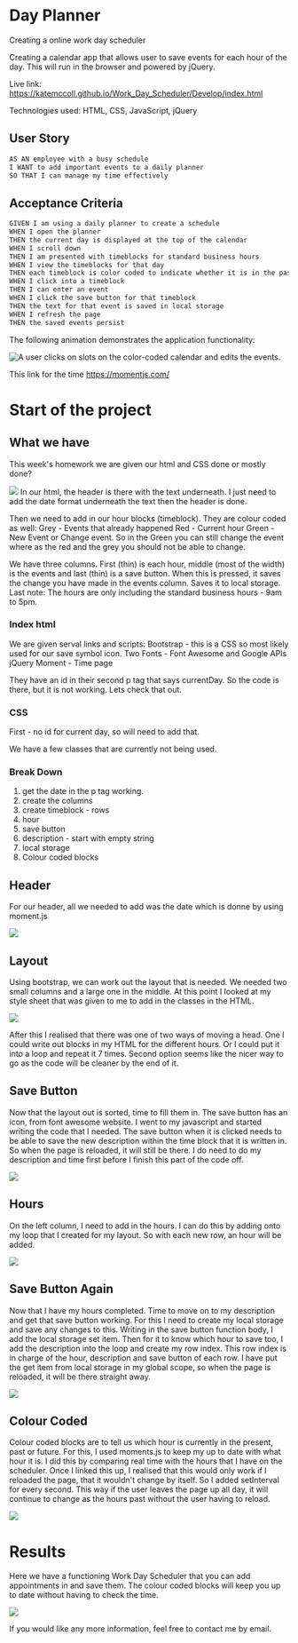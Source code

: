 # Day Planner
Creating a online work day scheduler

Creating a calendar app that allows user to save events for each hour of the day. This will run in the browser and powered by jQuery.

Live link: https://katemccoll.github.io/Work_Day_Scheduler/Develop/index.html

Technologies used: HTML, CSS, JavaScript, jQuery

## User Story

```md
AS AN employee with a busy schedule
I WANT to add important events to a daily planner
SO THAT I can manage my time effectively
```

## Acceptance Criteria

```md
GIVEN I am using a daily planner to create a schedule
WHEN I open the planner
THEN the current day is displayed at the top of the calendar
WHEN I scroll down
THEN I am presented with timeblocks for standard business hours
WHEN I view the timeblocks for that day
THEN each timeblock is color coded to indicate whether it is in the past, present, or future
WHEN I click into a timeblock
THEN I can enter an event
WHEN I click the save button for that timeblock
THEN the text for that event is saved in local storage
WHEN I refresh the page
THEN the saved events persist
```

The following animation demonstrates the application functionality:

![A user clicks on slots on the color-coded calendar and edits the events.](./Assets/05-third-party-apis-homework-demo.gif)


This link for the time https://momentjs.com/

# Start of the project

## What we have
 
This week's homework we are given our html and CSS done or mostly done? 

<img src="Assets\Starting Point\HTML.JPG">
In our html, the header is there with the text underneath. I just need to add the date format underneath the text then the header is done.

Then we need to add in our hour blocks (timeblock). They are colour coded as well:
Grey - Events that already happened
Red - Current hour
Green - New Event or Change event. 
So in the Green you can still change the event where as the red and the grey you should not be able to change.

We have three columns. First (thin) is each hour, middle (most of the width) is the events and last (thin) is a save button. When this is pressed, it saves the change you have made in the events column. Saves it to local storage.
Last note: The hours are only including the standard business hours - 9am to 5pm.

### Index html

We are given serval links and scripts:
Bootstrap - this is a CSS so most likely used for our save symbol icon.
Two Fonts - Font Awesome and Google APIs
jQuery
Moment - Time page

They have an id in their second p tag that says currentDay. So the code is there, but it is not working. Lets check that out.

### CSS

First - no id for current day, so will need to add that.

We have a few classes that are currently not being used.

### Break Down
1. get the date in the p tag working. 
2. create the columns
3. create timeblock - rows
4. hour
5. save button
6. description - start with empty string
7. local storage
8. Colour coded blocks



## Header

For our header, all we needed to add was the date which is donne by using moment.js

<img src="Assets\Added_Date.JPG">

## Layout
Using bootstrap, we can work out the layout that is needed. We needed two small columns and a large one in the middle. At this point I looked at my style sheet that was given to me to add in the classes in the HTML.

<img src="Assets\Layout.JPG">

After this I realised that there was one of two ways of moving a head. One I could write out blocks in my HTML for the different hours. Or I could put it into a loop and repeat it 7 times. Second option seems like the nicer way to go as the code will be cleaner by the end of it.

## Save Button
Now that the layout out is sorted, time to fill them in. The save button has an icon, from font awesome website. I went to my javascript and started writing the code that I needed. The save button when it is clicked needs to be able to save the new description within the time block that it is written in. So when the page is reloaded, it will still be there. I do need to do my description and time first before I finish this part of the code off.

<img src="Assets\Time-blocks-added.JPG">

## Hours
On the left column, I need to add in the hours. I can do this by adding onto my loop that I created for my layout. So with each new row, an hour will be added.

<img src="Assets\Hours_added.JPG">


## Save Button Again
Now that I have my hours completed. Time to move on to my description and get that save button working.
For this I need to create my local storage and save any changes to this. Writing in the save button function body, I add the local storage set item. Then for it to know which hour to save too, I add the description into the loop and create my row index. This row index is in charge of the hour, description and save button of each row.
I have put the get item from local storage in my global scope, so when the page is reloaded, it will be there straight away.

<img src="Assets\Saving_Button.JPG">

## Colour Coded
Colour coded blocks are to tell us which hour is currently in the present, past or future. For this, I used moments.js to keep my up to date with what hour it is. I did this by comparing real time with the hours that I have on the scheduler. 
Once I linked this up, I realised that this would only work if I reloaded the page, that it wouldn't change by itself. So I added setInterval for every second. This way if the user leaves the page up all day, it will continue to change as the hours past without the user having to reload.

<img src="Assets\Colour_coded.JPG">


# Results
Here we have a functioning Work Day Scheduler that you can add appointments in and save them. The colour coded blocks will keep you up to date without having to check the time.

<img src="Assets\Finished.JPG">


If you would like any more information, feel free to contact me by email.
